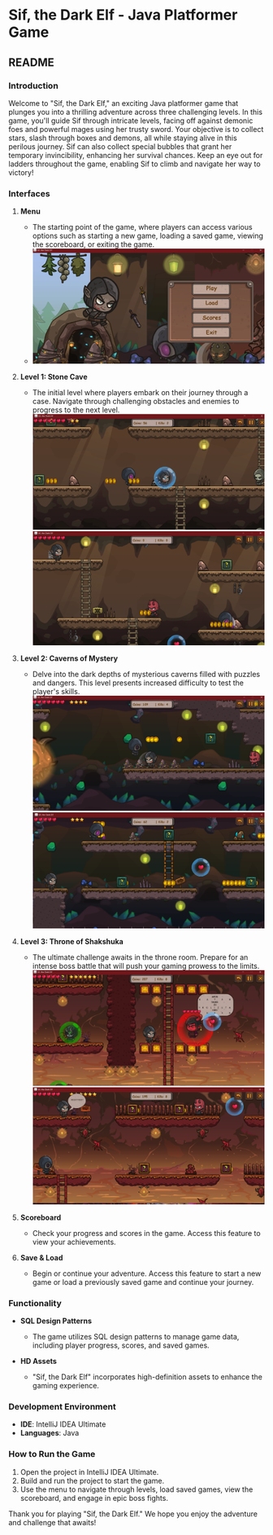 # Sif, the Dark Elf - Java Platformer Game

## README

### Introduction
Welcome to "Sif, the Dark Elf," an exciting Java platformer game that plunges you into a thrilling adventure across three challenging levels. In this game, you'll guide Sif through intricate levels, facing off against demonic foes and powerful mages using her trusty sword. Your objective is to collect stars, slash through boxes and demons, all while staying alive in this perilous journey. Sif can also collect special bubbles that grant her temporary invincibility, enhancing her survival chances. Keep an eye out for ladders throughout the game, enabling Sif to climb and navigate her way to victory!

### Interfaces
1. **Menu**
   - The starting point of the game, where players can access various options such as starting a new game, loading a saved game, viewing the scoreboard, or exiting the game.
   -    ![Boss Fight](imgg/menu.png)

2. **Level 1: Stone Cave**
   - The initial level where players embark on their journey through a case. Navigate through challenging obstacles and enemies to progress to the next level.
     ![Boss Fight](imgg/lvl1-2.png)
  ![Boss Fight](imgg/lvl1-1.png)

3. **Level 2: Caverns of Mystery**
   - Delve into the dark depths of mysterious caverns filled with puzzles and dangers. This level presents increased difficulty to test the player's skills.
     ![Boss Fight](imgg/lvl2-2.png)
  ![Boss Fight](imgg/lvl2-1.png)

4. **Level 3: Throne of Shakshuka**
   - The ultimate challenge awaits in the throne room. Prepare for an intense boss battle that will push your gaming prowess to the limits.
   ![Boss Fight](imgg/lvl3-2.png)
  ![Boss Fight](imgg/lvl3-1.png)


5. **Scoreboard**
   - Check your progress and scores in the game. Access this feature to view your achievements.

6. **Save & Load**
   - Begin or continue your adventure. Access this feature to start a new game or load a previously saved game and continue your journey.

### Functionality
- **SQL Design Patterns**
  - The game utilizes SQL design patterns to  manage game data, including player progress, scores, and saved games.
  
- **HD Assets**
  - "Sif, the Dark Elf" incorporates high-definition assets to enhance the gaming experience.

### Development Environment
- **IDE**: IntelliJ IDEA Ultimate
- **Languages**: Java

### How to Run the Game
1. Open the project in IntelliJ IDEA Ultimate.
2. Build and run the project to start the game.
3. Use the menu to navigate through levels, load saved games, view the scoreboard, and engage in epic boss fights.


Thank you for playing "Sif, the Dark Elf." We hope you enjoy the adventure and challenge that awaits!
